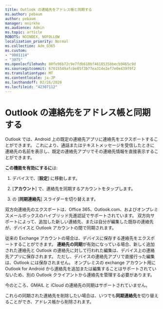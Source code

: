 ```yaml
---
title: Outlook の連絡先をアドレス帳と同期する
ms.author: pebaum
author: pebaum
manager: mnirkhe
ms.audience: Admin
ms.topic: article
ROBOTS: NOINDEX, NOFOLLOW
localization_priority: Normal
ms.collection: Adm_O365
ms.custom:
- "9001114"
- "3075"
ms.openlocfilehash: 80fe96b72c9e7fdb610bf4618535bbecb9465c9d
ms.sourcegitcommit: 67015549afcbe05f3b77ea314e2ef7e0e439f9f2
ms.translationtype: MT
ms.contentlocale: ja-JP
ms.lasthandoff: 02/26/2020
ms.locfileid: "42307112"
---
```

# <a name="sync-my-outlook-contacts-to-my-address-book"></a>Outlook の連絡先をアドレス帳と同期する

Outlook では、Android 上の既定の連絡先アプリに連絡先をエクスポートすることができます。 これにより、通話またはテキストメッセージを受信したときに連絡先の名前を表示し、既定の連絡先アプリでその連絡先情報を直接表示することができます。
 
**この機能を有効にするに**は:
 
1. デバイスで、[**設定**] に移動します。

2. [**アカウント**] で、連絡先を同期するアカウントをタップします。

3. の [**同期連絡先**] スライダーを切り替えます。
 
双方向連絡先のエクスポートは、Office 365、Outlook.com、およびオンプレミスメールボックスのハイブリッド先進認証でサポートされています。 双方向サポートによって、追加した新しい連絡先、または自分が編集した既存の連絡先が、デバイスと Outlook アカウントの間で同期されます。
 
従来の Exchange アカウントの場合は、デバイスに保存する連絡先をエクスポートすることができます。 **連絡先の同期**が有効になっている場合、新しく追加された連絡先と Outlook の連絡先に対して行われた編集は、デバイス上の連絡先アプリに保存されます。 ただし、デバイスの連絡先アプリで直接行った編集は、Outlook には保存されません。 オンプレミスの exchange アカウント用に Outlook for Android から連絡先を追加または編集することはサポートされていないため、別の Outlook クライアントから連絡先を管理する必要があります。
 
今のところ、GMAIL と iCloud の連絡先の同期はサポートされていません。
 
これらの同期された連絡先を削除したい場合は、いつでも**同期連絡先**を切り替えることができ、アドレス帳から削除されます。
